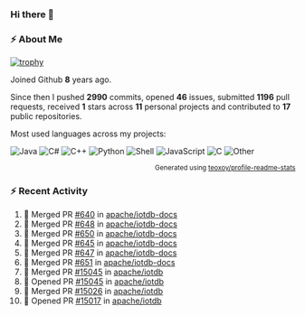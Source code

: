 ### Hi there 👋

### :zap: About Me

[![trophy](https://github-profile-trophy.vercel.app/?username=HTHou&theme=onedark)](https://github.com/ryo-ma/github-profile-trophy)
   
Joined Github **8** years ago.

Since then I pushed **2990** commits, opened **46** issues, submitted **1196** pull requests, received **1** stars across **11** personal projects and contributed to **17** public repositories.

Most used languages across my projects:

![Java](https://img.shields.io/static/v1?style=flat-square&label=%E2%A0%80&color=555&labelColor=%23b07219&message=Java%EF%B8%B189.3%25)
![C#](https://img.shields.io/static/v1?style=flat-square&label=%E2%A0%80&color=555&labelColor=%23178600&message=C%23%EF%B8%B13.9%25)
![C++](https://img.shields.io/static/v1?style=flat-square&label=%E2%A0%80&color=555&labelColor=%23f34b7d&message=C%2B%2B%EF%B8%B12.7%25)
![Python](https://img.shields.io/static/v1?style=flat-square&label=%E2%A0%80&color=555&labelColor=%233572A5&message=Python%EF%B8%B10.7%25)
![Shell](https://img.shields.io/static/v1?style=flat-square&label=%E2%A0%80&color=555&labelColor=%2389e051&message=Shell%EF%B8%B10.7%25)
![JavaScript](https://img.shields.io/static/v1?style=flat-square&label=%E2%A0%80&color=555&labelColor=%23f1e05a&message=JavaScript%EF%B8%B10.5%25)
![C](https://img.shields.io/static/v1?style=flat-square&label=%E2%A0%80&color=555&labelColor=%23555555&message=C%EF%B8%B10.4%25)
![Other](https://img.shields.io/static/v1?style=flat-square&label=%E2%A0%80&color=555&labelColor=%23ededed&message=Other%EF%B8%B11.4%25)

<p align="right"><sub>Generated using <a href="https://github.com/marketplace/actions/profile-readme-stats">teoxoy/profile-readme-stats</a></sub></p>


<!--![](https://github.com/HTHou/HTHou/blob/output/github-contribution-grid-snake.svg)-->

<!--![Haonan Hou's github stats](https://github-readme-stats.vercel.app/api?username=HTHou&count_private=true&show_icons=true&theme=onedark)-->

<!--![Haonan Hou's wakatime stats](https://github-readme-stats.vercel.app/api/wakatime?username=HTHou&layout=compact&theme=onedark)-->

<!--![Top Langs](https://github-readme-stats.vercel.app/api/top-langs/?username=HTHou&theme=onedark&layout=compact)-->

### :zap: Recent Activity
<!--START_SECTION:activity-->
1. 🎉 Merged PR [#640](https://github.com/apache/iotdb-docs/pull/640) in [apache/iotdb-docs](https://github.com/apache/iotdb-docs)
2. 🎉 Merged PR [#648](https://github.com/apache/iotdb-docs/pull/648) in [apache/iotdb-docs](https://github.com/apache/iotdb-docs)
3. 🎉 Merged PR [#650](https://github.com/apache/iotdb-docs/pull/650) in [apache/iotdb-docs](https://github.com/apache/iotdb-docs)
4. 🎉 Merged PR [#645](https://github.com/apache/iotdb-docs/pull/645) in [apache/iotdb-docs](https://github.com/apache/iotdb-docs)
5. 🎉 Merged PR [#647](https://github.com/apache/iotdb-docs/pull/647) in [apache/iotdb-docs](https://github.com/apache/iotdb-docs)
6. 🎉 Merged PR [#651](https://github.com/apache/iotdb-docs/pull/651) in [apache/iotdb-docs](https://github.com/apache/iotdb-docs)
7. 🎉 Merged PR [#15045](https://github.com/apache/iotdb/pull/15045) in [apache/iotdb](https://github.com/apache/iotdb)
8. 💪 Opened PR [#15045](https://github.com/apache/iotdb/pull/15045) in [apache/iotdb](https://github.com/apache/iotdb)
9. 🎉 Merged PR [#15026](https://github.com/apache/iotdb/pull/15026) in [apache/iotdb](https://github.com/apache/iotdb)
10. 💪 Opened PR [#15017](https://github.com/apache/iotdb/pull/15017) in [apache/iotdb](https://github.com/apache/iotdb)
<!--END_SECTION:activity-->

<!--
**HTHou/HTHou** is a ✨ _special_ ✨ repository because its `README.md` (this file) appears on your GitHub profile.

Here are some ideas to get you started:

- 🔭 I’m currently working on ...
- 🌱 I’m currently learning ...
- 👯 I’m looking to collaborate on ...
- 🤔 I’m looking for help with ...
- 💬 Ask me about ...
- 📫 How to reach me: ...
- 😄 Pronouns: ...
- ⚡ Fun fact: ...
-->
